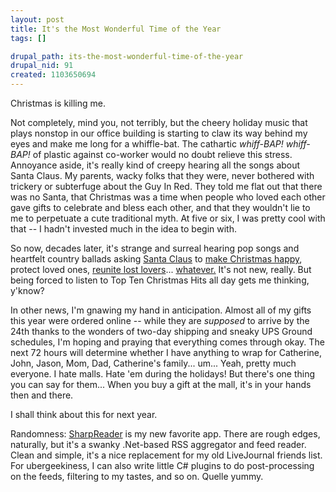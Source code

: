 ```yaml
--- 
layout: post
title: It's the Most Wonderful Time of the Year
tags: []

drupal_path: its-the-most-wonderful-time-of-the-year
drupal_nid: 91
created: 1103650694
---
```

Christmas is killing me.

Not completely, mind you, not terribly, but the cheery holiday music that plays nonstop in our office building is starting to claw its way behind my eyes and make me long for a whiffle-bat. The cathartic <em>whiff-BAP! whiff-BAP!</em> of plastic against co-worker would no doubt relieve this stress. Annoyance aside, it's really kind of creepy hearing all the songs about Santa Claus. My parents, wacky folks that they were, never bothered with trickery or subterfuge about the Guy In Red. They told me flat out that there was no Santa, that Christmas was a time when people who loved each other gave gifts to celebrate and bless each other, and that they wouldn't lie to me to perpetuate a cute traditional myth. At five or six, I was pretty cool with that -- I hadn't invested much in the idea to begin with.

So now, decades later, it's strange and surreal hearing pop songs and heartfelt country ballads asking <a href="http://www.lyricsfind.com/d/dolly-parton/unknown-album/i-believe-in-santa-claus.php">Santa Claus</a> to <a href="http://www.sing365.com/music/lyric.nsf/Santa-Bring-My-Baby-Back-to-Me-lyrics-Elvis-Presley/56F296B093C5B0DA482568740039F637">make Christmas happy</a>, protect loved ones, <a href="http://www.lyricsondemand.com/b/britneyspearslyrics/santacanuhearmelyrics.html">reunite lost lovers</a>... <a href="http://www.lyricsfreak.com/t/toni-braxton/139069.html">whatever.</a> It's not new, really. But being forced to listen to Top Ten Christmas Hits all day gets me thinking, y'know?

In other news, I'm gnawing my hand in anticipation. Almost all of my gifts this year were ordered online -- while they are <em>supposed</em> to arrive by the 24th thanks to the wonders of two-day shipping and sneaky UPS Ground schedules, I'm hoping and praying that everything comes through okay. The next 72 hours will determine whether I have anything to wrap for Catherine, John, Jason, Mom, Dad, Catherine's family... um... Yeah, pretty much everyone. I hate malls. Hate 'em during the holidays! But there's one thing you can say for them... When you buy a gift at the mall, it's in your hands then and there.

I shall think about this for next year.

Randomness: <a href="http://www.sharpreader.net/">SharpReader</a> is my new favorite app. There are rough edges, naturally, but it's a swanky .Net-based RSS aggregator and feed reader. Clean and simple, it's a nice replacement for my old LiveJournal friends list. For ubergeekiness, I can also write little C# plugins to do post-processing on the feeds, filtering to my tastes, and so on. Quelle yummy.
